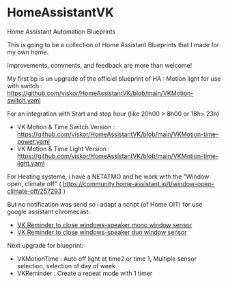 # HomeAssistantVK

Home Assistant Automation Blueprints

This is going to be a collection of Home Assistant Blueprints that I made for my own home.

Improvements, comments, and feedback are more than welcome!

My first bp is un upgrade of the officiel blueprint of HA : Motion light for use with switch : https://github.com/viskor/HomeAssistantVK/blob/main/VKMotion-switch.yaml

For an integration with Start and stop hour (like 20h00 > 8h00 or 18h> 23h) 
- VK Motion & Time Switch Version : https://github.com/viskor/HomeAssistantVK/blob/main/VKMotion-time-power.yaml
- VK Motion & Time Light Version : https://github.com/viskor/HomeAssistantVK/blob/main/VKMotion-time-light.yaml


For Heating systeme, i have a NETATMO and he work with the "Window open, climate off" ( https://community.home-assistant.io/t/window-open-climate-off/257293 ) 


But no notification was send so i adapt a script (of Home OIT) for use google assistant chromecast:

- [VK Reminder to close windows-speaker mono window sensor](../blob/main/VK-Reminder_googlespeak-mono.yaml)
- [VK Reminder to close windows-speaker duo window sensor](https://github.com/viskor/HomeAssistantVK/blob/main/VK-Reminder_googlespeak-duo.yaml)


Next upgrade for blueprint: 
- VKMotionTime : Auto off light at time2 or time 1, Multiple sensor selection, selection of day of week   
- VKReminder : Create a repeat mode with 1 timer
